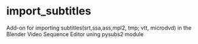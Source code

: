 # import_subtitles
Add-on for importing subtitles(srt,ssa,ass,mpl2, tmp; vtt, microdvd) in the Blender Video Sequence Editor uning pysubs2 module
